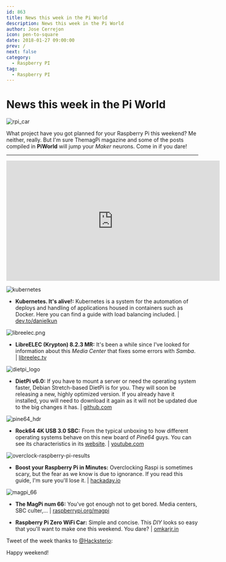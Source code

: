 ```yaml
---
id: 863
title: News this week in the Pi World
description: News this week in the Pi World
author: Jose Cerrejon
icon: pen-to-square
date: 2018-01-27 09:00:00
prev: /
next: false
category:
  - Raspberry PI
tag:
  - Raspberry PI
---
```


# News this week in the Pi World

![rpi_car](/images/2018/01/rpi_car.png)

What project have you got planned for your Raspberry Pi this weekend? Me neither, really. But I'm sure ThemagPi magazine and some of the posts compiled in **PiWorld** will jump your *Maker* neurons. Come in if you dare!

- - -
<iframe width="560" height="315" src="https://www.youtube.com/embed/cbNdATdVQCk" frameborder="0" allow="autoplay; encrypted-media" allowfullscreen></iframe>

![kubernetes](/images/2018/01/kubernetes.png)

* **Kubernetes. It's alive!:** Kubernetes is a system for the automation of deploys and handling of applications housed in containers such as Docker. Here you can find a guide with load balancing included. | [dev.to/danielkun](https://dev.to/danielkun/kubernetes-its-alive-2ndc)

![libreelec.png](/images/2017/05/libreelec.png)

* **LibreELEC (Krypton) 8.2.3 MR:** It's been a while since I've looked for information about this *Media Center* that fixes some errors with *Samba*. | [libreelec.tv](https://libreelec.tv/2018/01/libreelec-krypton-8-2-3-mr/)

![dietpi_logo](/images/2018/01/dietpi_logo.jpg)

* **DietPi v6.0:** If you have to mount a server or need the operating system faster, Debian Stretch-based DietPi is for you. They will soon be releasing a new, highly optimized version. If you already have it installed, you will need to download it again as it will not be updated due to the big changes it has. | [github.com](https://github.com/Fourdee/DietPi/issues/1355#issue-285207849)

![pine64_hdr](/images/2018/01/pine64_hdr.png)

* **Rock64 4K USB 3.0 SBC:** From the typical unboxing to how different operating systems behave on this new board of *Pine64* guys. You can see its characteristics in its [website](https://www.pine64.org/?page_id=7147). | [youtube.com](https://www.youtube.com/watch?v=ZejkWra-Mfc)

![overclock-raspberry-pi-results](/images/2018/01/overclock-raspberry-pi-results.png)

* **Boost your Raspberry Pi in Minutes:** Overclocking Raspi is sometimes scary, but the fear as we know is due to ignorance. If you read this guide, I'm sure you'll lose it. | [hackaday.io](https://hackaday.io/project/29898-boost-your-raspberry-pi-in-minutes/details)

![magpi_66](/images/2018/01/magpi_66.png)

* **The MagPi num 66:** You've got enough not to get bored. Media centers, SBC culter,... | [raspberrypi.org/magpi](https://www.raspberrypi.org/magpi/issues/66/)

* **Raspberry Pi Zero WiFi Car:** Simple and concise. This *DIY* looks so easy that you'll want to make one this weekend. You dare? | [omkarjr.in](https://omkarjr.in/posts/projects/Rpi0-WiFi/)

Tweet of the week thanks to [@Hacksterio](https://twitter.com/):




Happy weekend!